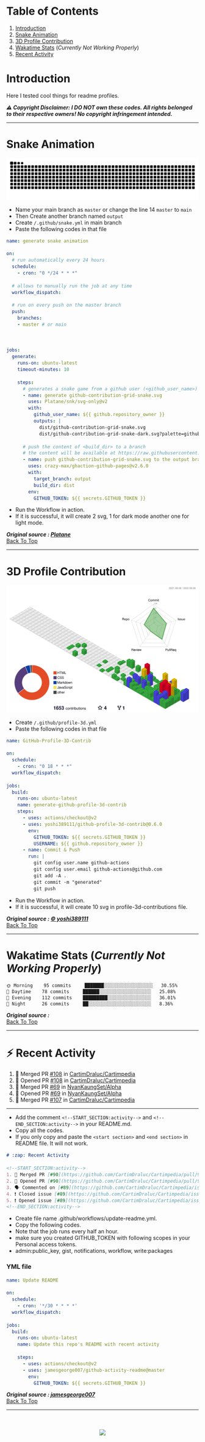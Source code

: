 # Table of Contents <a id="top"></a>
1. [Introduction](#Introduction)
2. [Snake Animation](#Snake_Animation)
3. [3D Profile Contribution](#3D_Profile_Contribution)
4. [Wakatime Stats](#Wakatime_stats) (*Currently Not Working Properly*)
5. [Recent Activity](#Recent_Actvity)

# Introduction <a id="Introduction"></a>
Here I tested cool things for readme profiles.

***:warning: Copyright Disclaimer: I DO NOT own these codes. All rights belonged to their respective owners! No copyright infringement intended.***
<hr>


# Snake Animation <a id="Snake_Animation"></a>
<img src="https://raw.githubusercontent.com/NyanKaungSet/Github-Workflow/b2d924b635f0c57f07ec18852ecf97e944af8816/github-contribution-grid-snake.svg">

- Name your main branch as `master` or change the line 14 `master` to `main`
- Then Create another branch named `output`
- Create `/.github/snake.yml` in main branch
- Paste the following codes in that file

```yml
name: generate snake animation

on:
  # run automatically every 24 hours
  schedule:
    - cron: "0 */24 * * *" 
  
  # allows to manually run the job at any time
  workflow_dispatch:
  
  # run on every push on the master branch
  push:
    branches:
    - master # or main
    
  

jobs:
  generate:
    runs-on: ubuntu-latest
    timeout-minutes: 10
    
    steps:
      # generates a snake game from a github user (<github_user_name>) contributions graph, output a svg animation at <svg_out_path>
      - name: generate github-contribution-grid-snake.svg
        uses: Platane/snk/svg-only@v2
        with:
          github_user_name: ${{ github.repository_owner }}
          outputs: |
            dist/github-contribution-grid-snake.svg
            dist/github-contribution-grid-snake-dark.svg?palette=github-dark

      # push the content of <build_dir> to a branch
      # the content will be available at https://raw.githubusercontent.com/<github_user>/<repository>/<target_branch>/<file> , or as github page
      - name: push github-contribution-grid-snake.svg to the output branch
        uses: crazy-max/ghaction-github-pages@v2.6.0
        with:
          target_branch: output
          build_dir: dist
        env:
          GITHUB_TOKEN: ${{ secrets.GITHUB_TOKEN }}
```

- Run the Workflow in action.
- If it is successful, it will create 2 svg, 1 for dark mode another one for light mode.

***Original source : <a href="https://github.com/Platane/snk">Platane</a>***<br>
[Back To Top](#top)
<hr>

# 3D Profile Contribution <a id="3D_Profile_Contribution">
<img src="profile-3d-contrib/profile-gitblock.svg">

- Create `/.github/profile-3d.yml`
- Paste the following codes in that file

```yml
name: GitHub-Profile-3D-Contrib

on:
  schedule:
    - cron: "0 18 * * *"
  workflow_dispatch:

jobs:
  build:
    runs-on: ubuntu-latest
    name: generate-github-profile-3d-contrib
    steps:
      - uses: actions/checkout@v2
      - uses: yoshi389111/github-profile-3d-contrib@0.6.0
        env:
          GITHUB_TOKEN: ${{ secrets.GITHUB_TOKEN }}
          USERNAME: ${{ github.repository_owner }}
      - name: Commit & Push
        run: |
          git config user.name github-actions
          git config user.email github-actions@github.com
          git add -A .
          git commit -m "generated"
          git push
```

- Run the Workflow in action.
- If it is successful, it will create 10 svg in profile-3d-contributions file.
  
***Original source : <a href="https://github.com/yoshi389111/github-profile-3d-contrib/tree/main">:copyright: yoshi389111</a>***<br>
[Back To Top](#top)
<hr>
  
# Wakatime Stats <a id="Wakatime_stats"> (*Currently Not Working Properly*)
<!--START_SECTION:waka-->
```text
🌞 Morning    95 commits     ███████░░░░░░░░░░░░░░░░░░   30.55%
🌆 Daytime    78 commits     ██████░░░░░░░░░░░░░░░░░░░   25.08%
🌃 Evening    112 commits    █████████░░░░░░░░░░░░░░░░   36.01%
🌙 Night      26 commits     ██░░░░░░░░░░░░░░░░░░░░░░░   8.36%
```
<!--END_SECTION:waka-->
  
***Original source : <a href="#Wakatime_stats"></a>***<br>
[Back To Top](#top)
<hr>
 
# :zap: Recent Activity <a id="Recent_Actvity">
<!--START_SECTION:activity-->
1. 🎉 Merged PR [#108](https://github.com/CartimDraluc/Cartimpedia/pull/108) in [CartimDraluc/Cartimpedia](https://github.com/CartimDraluc/Cartimpedia)
2. 💪 Opened PR [#108](https://github.com/CartimDraluc/Cartimpedia/pull/108) in [CartimDraluc/Cartimpedia](https://github.com/CartimDraluc/Cartimpedia)
3. 🎉 Merged PR [#69](https://github.com/NyanKaungSet/Alpha/pull/69) in [NyanKaungSet/Alpha](https://github.com/NyanKaungSet/Alpha)
4. 💪 Opened PR [#69](https://github.com/NyanKaungSet/Alpha/pull/69) in [NyanKaungSet/Alpha](https://github.com/NyanKaungSet/Alpha)
5. 🎉 Merged PR [#107](https://github.com/CartimDraluc/Cartimpedia/pull/107) in [CartimDraluc/Cartimpedia](https://github.com/CartimDraluc/Cartimpedia)
<!--END_SECTION:activity-->

<hr>
  
- Add the comment `<!--START_SECTION:activity-->` and `<!--END_SECTION:activity-->` in your README.md.
- Copy all the codes. 
- If you only copy and paste the `<start section>` and `<end section>` in README file. It will not work. 
  
```md
# :zap: Recent Activity

<!--START_SECTION:activity-->
1. 🎉 Merged PR [#90](https://github.com/CartimDraluc/Cartimpedia/pull/90) in [CartimDraluc/Cartimpedia](https://github.com/CartimDraluc/Cartimpedia)
2. 💪 Opened PR [#90](https://github.com/CartimDraluc/Cartimpedia/pull/90) in [CartimDraluc/Cartimpedia](https://github.com/CartimDraluc/Cartimpedia)
3. 🗣 Commented on [#89](https://github.com/CartimDraluc/Cartimpedia/issues/89) in [CartimDraluc/Cartimpedia](https://github.com/CartimDraluc/Cartimpedia)
4. ❗️ Closed issue [#89](https://github.com/CartimDraluc/Cartimpedia/issues/89) in [CartimDraluc/Cartimpedia](https://github.com/CartimDraluc/Cartimpedia)
5. ❗️ Opened issue [#89](https://github.com/CartimDraluc/Cartimpedia/issues/89) in [CartimDraluc/Cartimpedia](https://github.com/CartimDraluc/Cartimpedia)
<!--END_SECTION:activity-->
```
- Create file name .github/workflows/update-readme.yml.
- Copy the following codes.
- Note that the job runs every half an hour.
- make sure you created GITHUB_TOKEN with following scopes in your Personal access tokens.
- admin:public_key, gist, notifications, workflow, write:packages

### YML file
```yml
name: Update README

on:
  schedule:
    - cron: '*/30 * * * *'
  workflow_dispatch:

jobs:
  build:
    runs-on: ubuntu-latest
    name: Update this repo's README with recent activity

    steps:
      - uses: actions/checkout@v2
      - uses: jamesgeorge007/github-activity-readme@master
        env:
          GITHUB_TOKEN: ${{ secrets.GITHUB_TOKEN }}
```

***Original source : <a href="https://github.com/jamesgeorge007">jamesgeorge007</a>***<br>
[Back To Top](#top)
<hr>

<h1 align="center">
  <a href="https://git.io/typing-svg">
    <img src="https://readme-typing-svg.herokuapp.com?font=VT323&size=50&color=FFFFFF&background=363636&center=true&vCenter=true&width=800&height=80&lines=Thanks+For+Visiting!">
  </a>
</h1>
